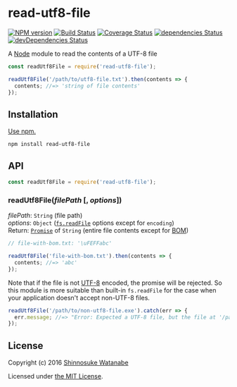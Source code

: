 # read-utf8-file

[![NPM version](https://img.shields.io/npm/v/read-utf8-file.svg)](https://www.npmjs.com/package/read-utf8-file)
[![Build Status](https://travis-ci.org/shinnn/read-utf8-file.svg?branch=master)](https://travis-ci.org/shinnn/read-utf8-file)
[![Coverage Status](https://img.shields.io/coveralls/shinnn/read-utf8-file.svg)](https://coveralls.io/github/shinnn/is-gist-starred?branch=master)
[![dependencies Status](https://david-dm.org/shinnn/read-utf8-file/status.svg)](https://david-dm.org/shinnn/read-utf8-file)
[![devDependencies Status](https://david-dm.org/shinnn/read-utf8-file/dev-status.svg)](https://david-dm.org/shinnn/read-utf8-file?type=dev)

A [Node](https://nodejs.org/) module to read the contents of a UTF-8 file

```javascript
const readUtf8File = require('read-utf8-file');

readUtf8File('/path/to/utf8-file.txt').then(contents => {
  contents; //=> 'string of file contents'
});
```

## Installation

[Use npm.](https://docs.npmjs.com/cli/install)

```
npm install read-utf8-file
```

## API

```javascript
const readUtf8File = require('read-utf8-file');
```

### readUtf8File(*filePath* [, *options*])

*filePath*: `String` (file path)  
*options*: `Object` ([`fs.readFile`](https://nodejs.org/api/fs.html#fs_fs_readfile_file_options_callback) options except for `encoding`)  
Return: [`Promise`](https://promisesaplus.com/) of `String` (entire file contents except for [BOM](http://unicode.org/faq/utf_bom.html))

```javascript
// file-with-bom.txt: '\uFEFFabc'

readUtf8File('file-with-bom.txt').then(contents => {
  contents; //=> 'abc'
});
```

Note that if the file is not [UTF-8](https://tools.ietf.org/html/rfc3629) encoded, the promise will be rejected. So this module is more suitable than built-in `fs.readFile` for the case when your application doesn't accept non-UTF-8 files.

```javascript
readUtf8File('/path/to/non-utf8-file.exe').catch(err => {
  err.message; //=> "Error: Expected a UTF-8 file, but the file at '/path/to/non-utf8-file.exe' is not UTF-8 encoded."
});
```

## License

Copyright (c) 2016 [Shinnosuke Watanabe](https://github.com/shinnn)

Licensed under [the MIT License](./LICENSE).
